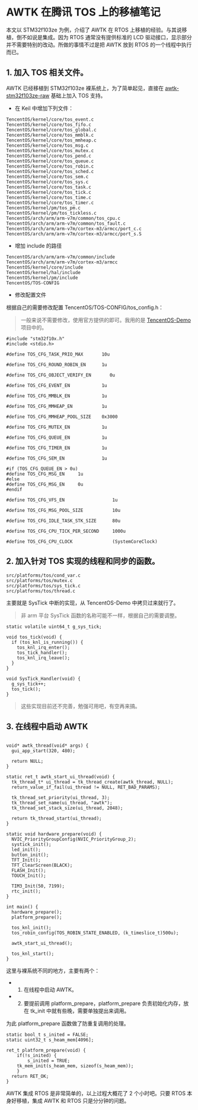 # AWTK 在腾讯 TOS 上的移植笔记

本文以 STM32f103ze 为例，介绍了 AWTK 在 RTOS 上移植的经验。与其说移植，倒不如说是集成。因为 RTOS 通常没有提供标准的 LCD 驱动接口，显示部分并不需要特别的改动。所做的事情不过是把 AWTK 放到 RTOS 的一个线程中执行而已。

## 1. 加入 TOS 相关文件。

AWTK 已经移植到 STM32f103ze 裸系统上，为了简单起见，直接在 [awtk-stm32f103ze-raw](https://github.com/zlgopen/awtk-stm32f103ze-raw/) 基础上加入 TOS 支持。

* 在 Keil 中增加下列文件：

```
TencentOS/kernel/core/tos_event.c
TencentOS/kernel/core/tos_fifo.c
TencentOS/kernel/core/tos_global.c
TencentOS/kernel/core/tos_mmblk.c
TencentOS/kernel/core/tos_mmheap.c
TencentOS/kernel/core/tos_msg.c
TencentOS/kernel/core/tos_mutex.c
TencentOS/kernel/core/tos_pend.c
TencentOS/kernel/core/tos_queue.c
TencentOS/kernel/core/tos_robin.c
TencentOS/kernel/core/tos_sched.c
TencentOS/kernel/core/tos_sem.c
TencentOS/kernel/core/tos_sys.c
TencentOS/kernel/core/tos_task.c
TencentOS/kernel/core/tos_tick.c
TencentOS/kernel/core/tos_time.c
TencentOS/kernel/core/tos_timer.c
TencentOS/kernel/pm/tos_pm.c
TencentOS/kernel/pm/tos_tickless.c
TencentOS/arch/arm/arm-v7m/common/tos_cpu.c
TencentOS/arch/arm/arm-v7m/common/tos_fault.c
TencentOS/arch/arm/arm-v7m/cortex-m3/armcc/port_c.c
TencentOS/arch/arm/arm-v7m/cortex-m3/armcc/port_s.S
```

* 增加 include 的路径

```
TencentOS/arch/arm/arm-v7m/common/include
TencentOS/arch/arm/arm-v7m/cortex-m3/armcc
TencentOS/kernel/core/include
TencentOS/kernel/hal/include
TencentOS/kernel/pm/include
TencentOS/TOS-CONFIG
```

* 修改配置文件

根据自己的需要修改配置 TencentOS/TOS-CONFIG/tos_config.h：

> 一般来说不需要修改，使用官方提供的即可。我用的是 [TencentOS-Demo](https://github.com/jiejieTop/TencentOS-Demo) 项目中的。

```
#include "stm32f10x.h"
#include <stdio.h>

#define TOS_CFG_TASK_PRIO_MAX       10u

#define TOS_CFG_ROUND_ROBIN_EN      1u

#define TOS_CFG_OBJECT_VERIFY_EN       0u

#define TOS_CFG_EVENT_EN            1u

#define TOS_CFG_MMBLK_EN            1u

#define TOS_CFG_MMHEAP_EN           1u

#define TOS_CFG_MMHEAP_POOL_SIZE    0x3000

#define TOS_CFG_MUTEX_EN            1u

#define TOS_CFG_QUEUE_EN            1u

#define TOS_CFG_TIMER_EN            1u

#define TOS_CFG_SEM_EN              1u

#if (TOS_CFG_QUEUE_EN > 0u)
#define TOS_CFG_MSG_EN     1u
#else
#define TOS_CFG_MSG_EN     0u
#endif

#define TOS_CFG_VFS_EN                  1u

#define TOS_CFG_MSG_POOL_SIZE           10u

#define TOS_CFG_IDLE_TASK_STK_SIZE      80u

#define TOS_CFG_CPU_TICK_PER_SECOND     1000u

#define TOS_CFG_CPU_CLOCK               (SystemCoreClock)
```

## 2. 加入针对 TOS 实现的线程和同步的函数。

```
src/platforms/tos/cond_var.c  
src/platforms/tos/mutex.c  
src/platforms/tos/sys_tick.c  
src/platforms/tos/thread.c
```

主要就是 SysTick 中断的实现，从 TencentOS-Demo 中拷贝过来就行了。

> 非 arm 平台 SysTick 函数的名称可能不一样，根据自己的需要调整。

```
static volatile uint64_t g_sys_tick;

void tos_tick(void) {
  if (tos_knl_is_running()) {
    tos_knl_irq_enter();
    tos_tick_handler();
    tos_knl_irq_leave();
  }
}

void SysTick_Handler(void) {
  g_sys_tick++;
  tos_tick();
}
```

> 这些实现目前还不完善，勉强可用吧，有空再来搞。

## 3. 在线程中启动 AWTK

```

void* awtk_thread(void* args) {
  gui_app_start(320, 480);

  return NULL;
}

static ret_t awtk_start_ui_thread(void) {
  tk_thread_t* ui_thread = tk_thread_create(awtk_thread, NULL);
  return_value_if_fail(ui_thread != NULL, RET_BAD_PARAMS);

  tk_thread_set_priority(ui_thread, 3);
  tk_thread_set_name(ui_thread, "awtk");
  tk_thread_set_stack_size(ui_thread, 2048);

  return tk_thread_start(ui_thread);
}

static void hardware_prepare(void) {
  NVIC_PriorityGroupConfig(NVIC_PriorityGroup_2);
  systick_init();
  led_init();
  button_init();
  TFT_Init();
  TFT_ClearScreen(BLACK);
  FLASH_Init();
  TOUCH_Init();

  TIM3_Init(50, 7199);
  rtc_init();
}

int main() {
  hardware_prepare();
  platform_prepare();

  tos_knl_init();
  tos_robin_config(TOS_ROBIN_STATE_ENABLED, (k_timeslice_t)500u);

  awtk_start_ui_thread();

  tos_knl_start();
}
```

这里与裸系统不同的地方，主要有两个：

* 1. 在线程中启动 AWTK。
* 2. 要提前调用 platform\_prepare，platform\_prepare 负责初始化内存，放在 tk_init 中就有些晚，需要单独提出来调用。

为此 platform\_prepare 函数做了防重复调用的处理。

```
static bool_t s_inited = FALSE;
static uint32_t s_heam_mem[4096];

ret_t platform_prepare(void) {
	if(!s_inited) {
		s_inited = TRUE;
    tk_mem_init(s_heam_mem, sizeof(s_heam_mem));
	}
  return RET_OK;
}
```

AWTK 集成 RTOS 是非常简单的，以上过程大概花了 2 个小时吧。只要 RTOS 本身好移植，集成 AWTK 和 RTOS 只是分分钟的问题。
